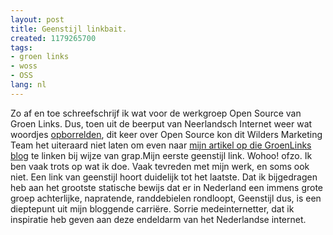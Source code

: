 ```yaml
---
layout: post
title: Geenstijl linkbait.
created: 1179265700
tags:
- groen links
- woss
- OSS
lang: nl
---
```

Zo af en toe schreefschrijf ik wat voor de werkgroep Open Source van Groen Links. Dus, toen uit de beerput van Neerlandsch Internet weer wat woordjes [opborrelden](http://www.geenstijl.nl/mt/archieven/874701.html#comments), dit keer over Open Source kon dit Wilders Marketing Team het uiteraard niet laten om even naar [mijn artikel op die GroenLinks blog](http://woss.groenlinksweblog.nl/blog/2007/02/16/open_source_is_niet_een_speeltje_van_nerds_het_is_hip) te linken bij wijze van grap.Mijn eerste geenstijl link. Wohoo! ofzo. Ik ben vaak trots op wat ik doe. Vaak tevreden met mijn werk, en soms ook niet. Een link van geenstijl hoort duidelijk tot het laatste. Dat ik bijgedragen heb aan het grootste statische bewijs dat er in Nederland een immens grote groep achterlijke, napratende, randdebielen rondloopt, Geenstijl dus, is een dieptepunt uit mijn bloggende carriëre. Sorrie medeinternetter, dat ik inspiratie heb geven aan deze endeldarm van het Nederlandse internet.
